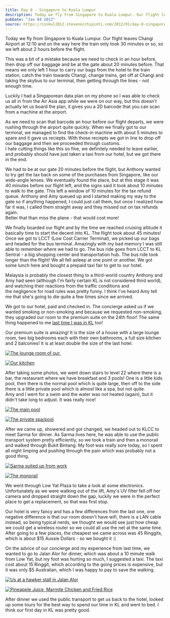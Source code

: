 ```yaml
---
title: Day 8 - Singapore to Kuala Lumpur
description: Today we fly from Singapore to Kuala Lumpur. Our flight leaves Changi Airport at 12:10 and on the way here the train only took 30 minutes o...
pubDate: "Jan 04 2012"
source: https://sinkul2012.stevenocchipinti.com/2012/01/day-8-singapore-to-kuala-lumpur.html
---
```


Today we fly from Singapore to Kuala Lumpur. Our flight leaves Changi Airport at 12:10 and on the way here the train only took 30 minutes or so, so we left about 2 hours before the flight.

This was a bit of a mistake because we need to check in an hour before, then drop off our baggage and be at the gate about 20 minutes before. That means we only left 1 hour to carry our bags from the hotel to the train station, catch the train towards Changi, change trains, get off at Changi and taking the skybus to our terminal, then getting through the lines - not enough time.

Luckily I had a Singaporean data plan on my phone so I was able to check us all in from the Air Asia app while we were on our way, but this doesn't actually let us board the plan, it gives you a 2D barcode that you can scan from a machine at the airport.

As we need to scan that barcode an hour before our flight departs, we were rushing through the airport quite quickly. When we finally got to our terminal, we managed to find the check-in machine with about 5 minutes to spare and it gave us reciepts. With those reciepts we got in line to drop off our baggage and then we proceeded through customs.  
I hate cutting things like this so fine, we definitely needed to leave earlier, and probably should have just taken a taxi from our hotel, but we got there in the end.

We had to be at our gate 20 minutes before the flight, but Anthony wanted to try get the tax back on some of the purchases from Singapore, like our wide-angle lenses. We eventually found the place, but at this stage it was 40 minutes before our flight left, and the signs said it took about 10 minutes to walk to the gate. This left a window of 10 minutes for the tax refund queue. Anthony and Amy queued up and I started making my way to the gate so if anything happened, I could just call them, but once I realized how far it was, I called them straight away and they missed out on tax refunds again.  
Better that than miss the plane - that would cost more!

We finally boarded our flight and by the time we reached cruising altitude it basically time to start the decent into KL. The flight took about 45 minutes! Once we got to LCCT (Low Cost Carrier Terminal), we picked up our bags and headed for the bus terminal. Amazingly with my bad memory I was still able to remember where we had to go. The bus ride goes from LCCT to KL Sentral - a big shopping center and transportation hub. The bus ride took longer than the flight! We all fell asleep at one point or another. We got some lunch here and bought a prepaid taxi fair to get to our hotel.

Malaysia is probably the closest thing to a third-world country Anthony and Amy had seen (although I'm fairly certain KL is not considered third world), and watching their reactions from the traffic conditions and the negligence for road rules was pretty funny. I think I've heard Amy tell me that she's going to die quite a few times since we arrived.

We got to our hotel, paid and checked in. The concierge asked us if we wanted smoking or non-smoking and because we requested non-smoking, they upgraded our room to the premium suite on the 24th floor! The same thing happened to me [last time I was in KL](http://klhk2010.stevenocchipinti.com/2010/11/day-1.html) too!

Our premium suite is amazing! It is the size of a house with a large lounge room, two big bedrooms each with their own bathrooms, a full size kitchen and 2 balconies! It is at least double the size of the last hotel.

[![The lounge room of our ](https://1.bp.blogspot.com/-wtIUtTFUNlI/Twe1W8GUs3I/AAAAAAAAA9Y/bzAqoG_9EgA/s320/20120104175728.jpg)](https://1.bp.blogspot.com/-wtIUtTFUNlI/Twe1W8GUs3I/AAAAAAAAA9Y/bzAqoG_9EgA/s1600/20120104175728.jpg)

[![Our kitchen](https://2.bp.blogspot.com/-uWCPFRcNCpY/Twe1YY22LfI/AAAAAAAAA9g/XjiH5XZA3R4/s320/20120104175816.jpg)](https://2.bp.blogspot.com/-uWCPFRcNCpY/Twe1YY22LfI/AAAAAAAAA9g/XjiH5XZA3R4/s1600/20120104175816.jpg)

After taking some photos, we went down stairs to level 22 where there is a bar, the restaurant where we have breakfast and 3 pools! One is a little kids pool, then there is the normal pool which is quite large, then off to the side there is a little private pool which is almost like a spa, but not quite.  
Amy and I went for a swim and the water was not heated (again), but it didn't take long to adjust. It was really nice!

[![The main pool](https://3.bp.blogspot.com/-QtMgoyhePY0/Twe1a9VQ_hI/AAAAAAAAA9o/NSpY6VoQ8AE/s320/20120104180108.jpg)](https://3.bp.blogspot.com/-QtMgoyhePY0/Twe1a9VQ_hI/AAAAAAAAA9o/NSpY6VoQ8AE/s1600/20120104180108.jpg)

[![The private spa/pool](https://4.bp.blogspot.com/-Weh0u8Fs_lQ/Twe1c_K8NvI/AAAAAAAAA9w/MI9xW5mcaBM/s320/20120104180922.jpg)](https://4.bp.blogspot.com/-Weh0u8Fs_lQ/Twe1c_K8NvI/AAAAAAAAA9w/MI9xW5mcaBM/s1600/20120104180922.jpg)

After we came up, showered and got changed, we headed out to KLCC to meet Sarma for dinner. As Sarma lives here, he was able to use the public transport system pretty efficiently, so we took a train and then a monorail and walked through Bukit Bintang. My foot was really sore today, so I spent all night limping and pushing through the pain which was probably not a good thing.

[![Sarma suited up from work](https://1.bp.blogspot.com/-_KBX3cauDko/Twe1eUik0TI/AAAAAAAAA94/dvdBFQx3Vvk/s320/20120104190436.jpg)](https://1.bp.blogspot.com/-_KBX3cauDko/Twe1eUik0TI/AAAAAAAAA94/dvdBFQx3Vvk/s1600/20120104190436.jpg)

[![The monorail](https://2.bp.blogspot.com/-XmX91OlL5BY/Twe1gHSjFNI/AAAAAAAAA-A/pQIcPeOsiYo/s320/20120104193011.jpg)](https://2.bp.blogspot.com/-XmX91OlL5BY/Twe1gHSjFNI/AAAAAAAAA-A/pQIcPeOsiYo/s1600/20120104193011.jpg)

We went through Low Yat Plaza to take a look at some electronics. Unfortunately as we were walking out of the lift, Amy's UV filter fell off her camera and dropped straight down the gap, luckily we were in the perfect place to get a replacement, so that was first stop.

Our hotel is very fancy and has a few differences from the last one, one negative difference is that our room doesn't have wifi, there is a LAN cable instead, so being typical nerds, we thought we would see just how cheap we could get a wireless router so we could all use the net at the same time. After going to a few places, the cheapest we came across was 45 Ringgits, which is about $15 Aussie Dollars - so we bought it :)

On the advice of our concierge and my experience from last time, we wanted to go to Jalan Alor for dinner, which was about a 10 minute walk from Low Yat, but my foot was hurting so much, I suggested a taxi. The taxi cost about 15 Ringgit, which according to the going prices is expensive, but it was only $5 Australian, which I was happy to pay to save the walking.

[![Us at a hawker stall in Jalan Alor](https://3.bp.blogspot.com/-BVltR7rvfdQ/Twe1h9YGWyI/AAAAAAAAA-I/NHEsVeXzdW8/s320/20120104211136.jpg)](https://3.bp.blogspot.com/-BVltR7rvfdQ/Twe1h9YGWyI/AAAAAAAAA-I/NHEsVeXzdW8/s1600/20120104211136.jpg)

[![Pineapple Juice, Marmite Chicken and Fried Rice](https://2.bp.blogspot.com/-DqGx60hi-M8/Twe1jmfQU5I/AAAAAAAAA-Q/XCNJNQbOErg/s320/20120104211940.jpg)](https://2.bp.blogspot.com/-DqGx60hi-M8/Twe1jmfQU5I/AAAAAAAAA-Q/XCNJNQbOErg/s1600/20120104211940.jpg)

After dinner we used the public transport to get us back to the hotel, looked up some tours for the best way to spend our time in KL and went to bed. I think our first day in KL was pretty good.
